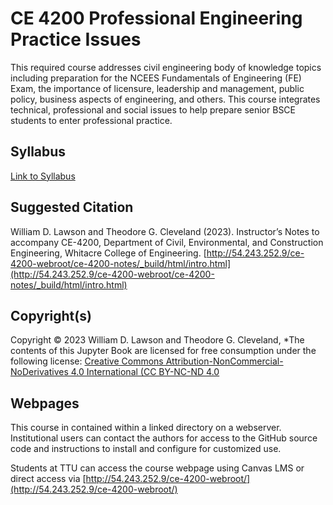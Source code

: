 # CE 4200 Professional Engineering Practice Issues 

This required course addresses civil engineering body of knowledge topics including preparation for the NCEES Fundamentals of Engineering (FE) Exam, the importance of licensure, leadership and management, public policy, business aspects of engineering, and others. This course integrates technical, professional and social issues to help prepare senior BSCE students to enter professional practice.

## Syllabus

[Link to Syllabus](http://54.243.252.9/ce-4200-webroot/0-Syllabus/syllabus.ce4200-2025-1.pdf)

## Suggested Citation
William D. Lawson and Theodore G. Cleveland (2023). Instructor’s Notes to accompany CE-4200, Department of Civil, Environmental, and Construction Engineering, Whitacre College of Engineering. [http://54.243.252.9/ce-4200-webroot/ce-4200-notes/_build/html/intro.html](http://54.243.252.9/ce-4200-webroot/ce-4200-notes/_build/html/intro.html)

## Copyright(s)
Copyright © 2023 William D. Lawson and Theodore G. Cleveland, *The contents of this Jupyter Book are licensed for free consumption under the following license: [Creative Commons Attribution-NonCommercial-NoDerivatives 4.0 International (CC BY-NC-ND 4.0](https://creativecommons.org/licenses/by-nc-nd/4.0/)

## Webpages

This course in contained within a linked directory on a webserver.  Institutional users can contact the authors for access to the GitHub source code and instructions to install and configure for customized use.  

Students at TTU can access the course webpage using Canvas LMS or direct access via [http://54.243.252.9/ce-4200-webroot/](http://54.243.252.9/ce-4200-webroot/)